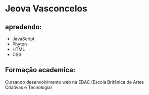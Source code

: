 # Jeova Vasconcelos

 
 ## apredendo:

* JavaScript
* Phyton
* HTML
* CSS

## Formação academica:

Cursando desenvolvimento web na EBAC (Escola Britânica de Artes Criativas e Tecnologia)

